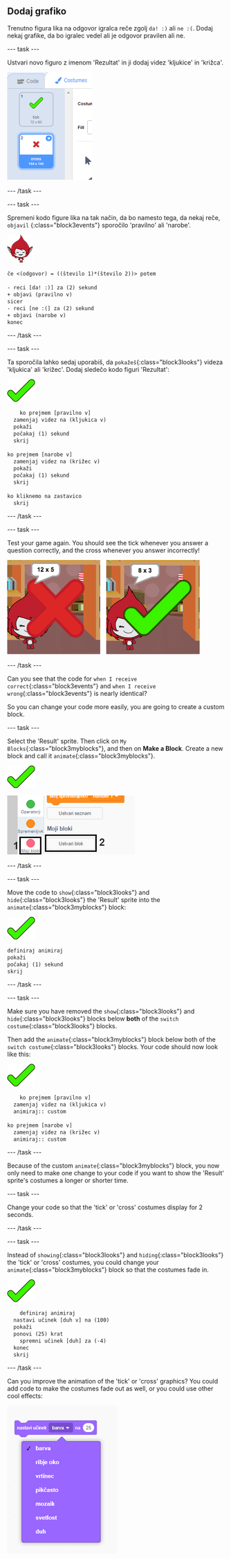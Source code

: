 ## Dodaj grafiko

Trenutno figura lika na odgovor igralca reče zgolj `da! :)` ali `ne :(`. Dodaj nekaj grafike, da bo igralec vedel ali je odgovor pravilen ali ne.

\--- task \---

Ustvari novo figuro z imenom 'Rezultat' in ji dodaj videz 'kljukice' in 'križca'.

![Figura z videzom kljukice in križca](images/brain-result.png)

\--- /task \---

\--- task \---

Spremeni kodo figure lika na tak način, da bo namesto tega, da nekaj reče, `objavil` {:class="block3events"} sporočilo 'pravilno' ali 'narobe'.

![Figura lika](images/giga-sprite.png)

```blocks3
če <(odgovor) = ((število 1)*(število 2))> potem

- reci [da! :)] za (2) sekund
+ objavi (pravilno v)
sicer
- reci [ne :(] za (2) sekund
+ objavi (narobe v)
konec
```

\--- /task \---

\--- task \---

Ta sporočila lahko sedaj uporabiš, da `pokažeš`{:class="block3looks"} videza 'kljukica' ali 'križec'. Dodaj sledečo kodo figuri 'Rezultat':

![Figura rezultata](images/result-sprite.png)

```blocks3
    ko prejmem [pravilno v]
  zamenjaj videz na (kljukica v)
  pokaži
  počakaj (1) sekund
  skrij

ko prejmem [narobe v]
  zamenjaj videz na (križec v)
  pokaži
  počakaj (1) sekund
  skrij

ko kliknemo na zastavico
  skrij
```

\--- /task \---

\--- task \---

Test your game again. You should see the tick whenever you answer a question correctly, and the cross whenever you answer incorrectly!

![Tick for correct, cross for wrong answer](images/brain-test-answer.png)

\--- /task \---

Can you see that the code for `when I receive correct`{:class="block3events"} and `when I receive wrong`{:class="block3events"} is nearly identical?

So you can change your code more easily, you are going to create a custom block.

\--- task \---

Select the 'Result' sprite. Then click on `My Blocks`{:class="block3myblocks"}, and then on **Make a Block**. Create a new block and call it `animate`{:class="block3myblocks"}.

![Result sprite](images/result-sprite.png)

![Create a block called animate](images/brain-animate-function.png)

\--- /task \---

\--- task \---

Move the code to `show`{:class="block3looks"} and `hide`{:class="block3looks"} the 'Result' sprite into the `animate`{:class="block3myblocks"} block:

![Result sprite](images/result-sprite.png)

```blocks3
definiraj animiraj
pokaži
počakaj (1) sekund
skrij
```

\--- /task \---

\--- task \---

Make sure you have removed the `show`{:class="block3looks"} and `hide`{:class="block3looks"} blocks below **both** of the `switch costume`{:class="block3looks"} blocks.

Then add the `animate`{:class="block3myblocks"} block below both of the `switch costume`{:class="block3looks"} blocks. Your code should now look like this:

![Result sprite](images/result-sprite.png)

```blocks3
    ko prejmem [pravilno v]
  zamenjaj videz na (kljukica v)
  animiraj:: custom

ko prejmem [narobe v]
  zamenjaj videz na (križec v)
  animiraj:: custom
```

\--- /task \---

Because of the custom `animate`{:class="block3myblocks"} block, you now only need to make one change to your code if you want to show the 'Result' sprite's costumes a longer or shorter time.

\--- task \---

Change your code so that the 'tick' or 'cross' costumes display for 2 seconds.

\--- /task \---

\--- task \---

Instead of `showing`{:class="block3looks"} and `hiding`{:class="block3looks"} the 'tick' or 'cross' costumes, you could change your `animate`{:class="block3myblocks"} block so that the costumes fade in.

![Result sprite](images/result-sprite.png)

```blocks3
    definiraj animiraj
  nastavi učinek [duh v] na (100)
  pokaži
  ponovi (25) krat
    spremni učinek [duh] za (-4)
  konec
  skrij
```

\--- /task \---

Can you improve the animation of the 'tick' or 'cross' graphics? You could add code to make the costumes fade out as well, or you could use other cool effects:

![screenshot](images/brain-effects.png)
